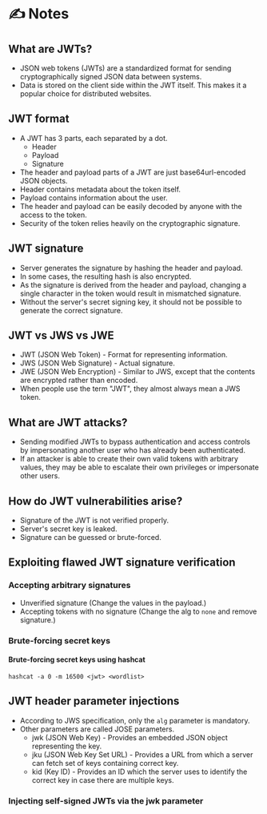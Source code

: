 # ✍️ Notes

## What are JWTs?
- JSON web tokens (JWTs) are a standardized format for sending cryptographically signed JSON data between systems.
- Data is stored on the client side within the JWT itself. This makes it a popular choice for distributed websites.

## JWT format
- A JWT has 3 parts, each separated by a dot. 
  - Header
  - Payload
  - Signature
- The header and payload parts of a JWT are just base64url-encoded JSON objects.
- Header contains metadata about the token itself.
- Payload contains information about the user.
- The header and payload can be easily decoded by anyone with the access to the token.
- Security of the token relies heavily on the cryptographic signature.

## JWT signature
- Server generates the signature by hashing the header and payload.
- In some cases, the resulting hash is also encrypted.
- As the signature is derived from the header and payload, changing a single character in the token would result in mismatched signature.
- Without the server's secret signing key, it should not be possible to generate the correct signature.

## JWT vs JWS vs JWE
- JWT (JSON Web Token) - Format for representing information.
- JWS (JSON Web Signature) - Actual signature.
- JWE (JSON Web Encryption) - Similar to JWS, except that the contents are encrypted rather than encoded.
- When people use the term "JWT", they almost always mean a JWS token.

## What are JWT attacks?
- Sending modified JWTs to bypass authentication and access controls by impersonating another user who has already been authenticated.
- If an attacker is able to create their own valid tokens with arbitrary values, they may be able to escalate their own privileges or impersonate other users.

## How do JWT vulnerabilities arise?
- Signature of the JWT is not verified properly.
- Server's secret key is leaked.
- Signature can be guessed or brute-forced.

## Exploiting flawed JWT signature verification

### Accepting arbitrary signatures
- Unverified signature (Change the values in the payload.)
- Accepting tokens with no signature (Change the alg to `none` and remove signature.)

### Brute-forcing secret keys

#### Brute-forcing secret keys using hashcat

```
hashcat -a 0 -m 16500 <jwt> <wordlist>
```

## JWT header parameter injections
- According to JWS specification, only the `alg` parameter is mandatory.
- Other parameters are called JOSE parameters.
  - jwk (JSON Web Key) - Provides an embedded JSON object representing the key.
  - jku (JSON Web Key Set URL) - Provides a URL from which a server can fetch set of keys containing correct key.
  - kid (Key ID) - Provides an ID which the server uses to identify the correct key in case there are multiple keys.

### Injecting self-signed JWTs via the jwk parameter
